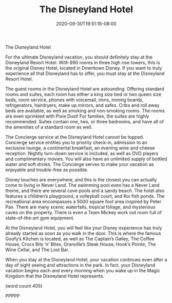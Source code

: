 ﻿---
title: "The Disneyland Hotel"
date: 2020-09-30T19:51:16-08:00
description: "Disneyland Tips for Web Success"
featured_image: "/images/Disneyland.jpg"
tags: ["Disneyland"]
---

The Disneyland Hotel


For the ultimate Disneyland vacation, you should 
definitely stay at the Disneyland Resort Hotel. With 
990 rooms in three high rise towers, this is the 
original Disney Hotel, located in Downtown Disney. 
If you want to truly experience all that Disneyland 
has to offer, you must stay at the Disneyland Resort 
Hotel.

The guest rooms in the Disneyland Hotel are 
astounding. Offering standard rooms and suites, 
each room has either a king size bed or two queen 
size beds, room service, phones with voicemail, irons, 
ironing boards, refrigerators, hairdryers, make up 
mirrors, and safes. Cribs and roll away beds are 
available, as well as smoking and non-smoking rooms. 
The rooms are even sprinkled with Pixie Dust! For 
families, the suites are highly recommended. Suites 
contain one, two, or three bedrooms, and have all 
of the amenities of a standard room as well. 

The Concierge service at the Disneyland Hotel 
cannot be topped. Concierge service entitles you to 
priority check-in, admission to an exclusive lounge, 
a continental breakfast, an evening wine and cheese 
reception. Nightly turn-down service is included, as 
well as DVD players and complimentary movies. 
You will also have an unlimited supply of bottled 
water and soft drinks. The Concierge serves to 
make your vacation as enjoyable and trouble-free 
as possible.

Disney touches are everywhere, and this is the 
closest you can actually come to living in Never Land. 
The swimming pool even has a Never Land theme, 
and there are several cove pools and a sandy beach. 
The hotel also features a children’s playground, a 
volleyball court, and Koi fish ponds. The recreational 
area encompasses a 5000 square foot area inspired 
by Peter Pan. There are many scenic waterfalls, 
tropical foliage, and mysterious caves on the property. 
There is even a Team Mickey work out room full of 
state-of-the-art gym equipment. 

At the Disneyland Hotel, you will feel like your 
Disney experience has truly already started as soon 
as you walk in the door. This is where the famous 
Goofy’s Kitchen is located, as well as The Captain’s 
Galley, The Coffee House, Crocs Bits ‘n’ Bites, 
Granville’s Steak House, Hook’s Pointe, The Wine 
Cellar, and The Lost Bar. 

When you stay at the Disneyland Hotel, your 
vacation continues even after a day of sight seeing 
and attractions in the park. In fact, your Disneyland 
vacation begins each and every morning when you 
wake up in the Magic Kingdom that the Disneyland 
Hotel represents. 

(word count 405)

PPPPP

